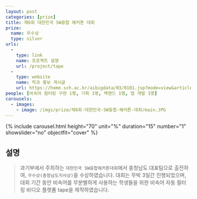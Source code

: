 ```yaml
---
layout: post
categories: [prize]
title: 제6회 대한민국 SW융합 해커톤 대회
prize:
  name: 우수상
  type: silver
urls:
  -
    type: link
    name: 프로젝트 설명
    url: /project/tape
  -
    type: website
    name: 학과 홍보 게시글
    url: https://home.sch.ac.kr/aibigdata/03/0101.jsp?mode=view&article_no=20211006091615313007&board_wrapper=%2Faibigdata%2F03%2F0101.jsp&pager.offset=80&board_no=20210716140709213028
people: [비속어 필터링 구현 1명, 기획 1명, 백엔드 1명, 앱 개발 1명]
carousels:
  - images: 
    - image: /imgs/prize/제6회-대한민국-SW융합-해커톤-대회/main.JPG
---
```


{% include carousel.html height="70" unit="%" duration="15" number="1" showslider="no" objectfit="cover" %}

## 설명
> 과기부에서 주최하는 `대한민국 SW융합해커톤대회`에서 충청남도 대표팀으로 출전하여, `우수상(충청남도지사상)`을 수상하였습니다. 대회는 무박 3일간 진행되었으며, 대회 기간 동안 비속어를 무분별하게 사용하는 학생들을 위한 비속어 자동 필터링 비디오 플랫폼 tape을 제작하였습니다.